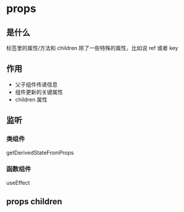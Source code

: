 # props

## 是什么

标签里的属性/方法和 children
除了一些特殊的属性，比如说 ref 或者 key

## 作用

- 父子组件传递信息
- 组件更新的关键属性
- children 属性

## 监听

### 类组件

getDerivedStateFromProps

### 函数组件

useEffect

## props children
